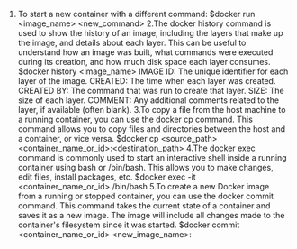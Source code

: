 1. To start a new container with a different command:
       $docker run <options> <image_name> <new_command>
2.The docker history command is used to show the history of an image, including the layers that make up the image, and details about each layer.
  This can be useful to understand how an image was built, what commands were executed during its creation, and how much disk space each layer consumes.
      $docker history <image_name>
      IMAGE ID: The unique identifier for each layer of the image.
      CREATED: The time when each layer was created.
      CREATED BY: The command that was run to create that layer.
      SIZE: The size of each layer.
      COMMENT: Any additional comments related to the layer, if available (often blank).
3.To copy a file from the host machine to a running container, you can use the docker cp command.
  This command allows you to copy files and directories between the host and a container, or vice versa.
      $docker cp <source_path> <container_name_or_id>:<destination_path>
4.The docker exec command is commonly used to start an interactive shell inside a running container using bash or /bin/bash. This allows you to make changes, edit files, install packages, etc.
      $docker exec -it <container_name_or_id> /bin/bash
5.To create a new Docker image from a running or stopped container, you can use the docker commit command. This command takes the current state of a container and saves it as a new image. The image will include all changes made to the container's filesystem since it was started.
      $docker commit <container_name_or_id> <new_image_name>:<tag>
